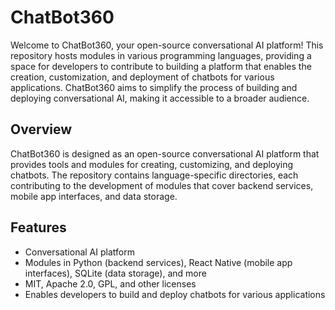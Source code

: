 # ChatBot360

Welcome to ChatBot360, your open-source conversational AI platform! This repository hosts modules in various programming languages, providing a space for developers to contribute to building a platform that enables the creation, customization, and deployment of chatbots for various applications. ChatBot360 aims to simplify the process of building and deploying conversational AI, making it accessible to a broader audience.

## Overview

ChatBot360 is designed as an open-source conversational AI platform that provides tools and modules for creating, customizing, and deploying chatbots. The repository contains language-specific directories, each contributing to the development of modules that cover backend services, mobile app interfaces, and data storage.

## Features

- Conversational AI platform
- Modules in Python (backend services), React Native (mobile app interfaces), SQLite (data storage), and more
- MIT, Apache 2.0, GPL, and other licenses
- Enables developers to build and deploy chatbots for various applications
